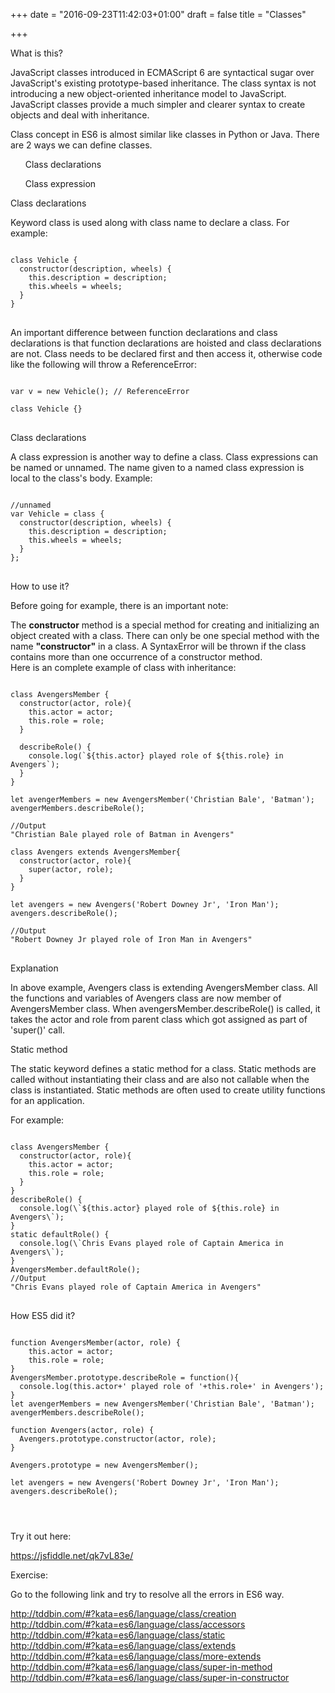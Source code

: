 +++
date = "2016-09-23T11:42:03+01:00"
draft = false
title = "Classes"

+++
<link rel="stylesheet" href="//cdnjs.cloudflare.com/ajax/libs/highlight.js/9.6.0/styles/androidstudio.min.css">
<script src="//cdnjs.cloudflare.com/ajax/libs/highlight.js/9.6.0/highlight.min.js"></script>
<script>hljs.initHighlightingOnLoad();</script>

<p class='custom-heading'>What is this?</p>

JavaScript classes introduced in ECMAScript 6 are syntactical sugar over JavaScript's existing prototype-based inheritance. The class syntax is not introducing a new object-oriented inheritance model to JavaScript. JavaScript classes provide a much simpler and clearer syntax to create objects and deal with inheritance.

Class concept in ES6 is almost similar like classes in Python or Java. There are 2 ways we can define classes.
<ul><highlight>Class declarations</highlight></ul>
<ul><highlight>Class expression</highlight></ul>


<p class='custom-sub-heading'>Class declarations</p>

Keyword <highlight>class</highlight> is used along with class name to declare a class. For example:
<pre>
<code class="language-javascript">
class Vehicle {
  constructor(description, wheels) {
    this.description = description;
    this.wheels = wheels;
  }
}
</code>
</pre>
<div class='warning'>
  An important difference between function declarations and class declarations is that function declarations are hoisted and class declarations are not. Class needs to be declared first and then access it, otherwise code like the following will throw a ReferenceError:
</div>

<pre>
<code class="language-javascript">
var v = new Vehicle(); // ReferenceError

class Vehicle {}
</code>
</pre>

<p class='custom-sub-heading'>Class declarations</p>

A class expression is another way to define a class. Class expressions can be named or unnamed. The name given to a named class expression is local to the class's body. Example:

<pre>
<code class="language-javascript">
//unnamed
var Vehicle = class {
  constructor(description, wheels) {
    this.description = description;
    this.wheels = wheels;
  }
};
</code>
</pre>

<p class='custom-heading'>How to use it?</p>

Before going for example, there is an important note:
<div class='info'>
The <b>constructor</b> method is a special method for creating and initializing an object created with a class. There can only be one special method with the name <b>"constructor"</b> in a class. A SyntaxError will be thrown if the class contains more than one occurrence of a constructor method.
</div>
Here is an complete example of class with inheritance:

<pre>
<code class="language-javascript">
class AvengersMember {
  constructor(actor, role){
    this.actor = actor;
    this.role = role;
  }

  describeRole() {
    console.log(`${this.actor} played role of ${this.role} in Avengers`);
  }
}

let avengerMembers = new AvengersMember('Christian Bale', 'Batman');
avengerMembers.describeRole();

//Output
"Christian Bale played role of Batman in Avengers"

class Avengers extends AvengersMember{
  constructor(actor, role){
    super(actor, role);
  }
}

let avengers = new Avengers('Robert Downey Jr', 'Iron Man');
avengers.describeRole();

//Output
"Robert Downey Jr played role of Iron Man in Avengers"
</code>
</pre>

<p class='custom-heading'>Explanation</p>

In above example, Avengers class is extending AvengersMember class. All the functions and variables of Avengers class are now member of
AvengersMember class. When avengersMember.describeRole() is called, it takes the actor and role from parent class which got assigned
as part of 'super()' call.

<p class='custom-sub-heading'>Static method</p>

The static keyword defines a static method for a class. Static methods are called without instantiating their class and are also not callable when the class is instantiated. Static methods are often used to create utility functions for an application.

For example:
<pre>
<code class="language-javascript">
class AvengersMember {
  constructor(actor, role){
    this.actor = actor;
    this.role = role;
  }
}
describeRole() {
  console.log(\`${this.actor} played role of ${this.role} in Avengers\`);
}
static defaultRole() {
  console.log(\`Chris Evans played role of Captain America in Avengers\`);
}
AvengersMember.defaultRole();
//Output
"Chris Evans played role of Captain America in Avengers"
</code>
</pre>


<p class='custom-heading'>How ES5 did it?</p>

<pre>
<code class="language-javascript">
function AvengersMember(actor, role) {
    this.actor = actor;
    this.role = role;
}
AvengersMember.prototype.describeRole = function(){
  console.log(this.actor+' played role of '+this.role+' in Avengers');
}
let avengerMembers = new AvengersMember('Christian Bale', 'Batman');
avengerMembers.describeRole();

function Avengers(actor, role) {
  Avengers.prototype.constructor(actor, role);
}

Avengers.prototype = new AvengersMember();

let avengers = new Avengers('Robert Downey Jr', 'Iron Man');
avengers.describeRole();
</pre>
</code>

<p class='custom-heading'>Try it out here:</p>

https://jsfiddle.net/qk7vL83e/

<p class='custom-heading'>Exercise:</p>

Go to the following link and try to resolve all the errors in ES6 way.

http://tddbin.com/#?kata=es6/language/class/creation <br/>
http://tddbin.com/#?kata=es6/language/class/accessors <br/>
http://tddbin.com/#?kata=es6/language/class/static <br/>
http://tddbin.com/#?kata=es6/language/class/extends <br/>
http://tddbin.com/#?kata=es6/language/class/more-extends <br/>
http://tddbin.com/#?kata=es6/language/class/super-in-method <br/>
http://tddbin.com/#?kata=es6/language/class/super-in-constructor <br/>
